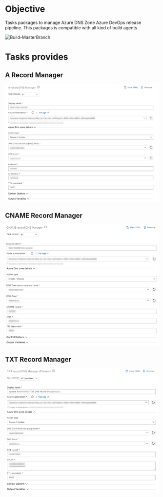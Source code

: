 # Objective

Tasks packages to manage Azure DNS Zone Azure DevOps release pipeline.
This packages is compatible with all kind of build agents

![Build-MasterBranch](https://dev.azure.com/experta/Community/_apis/build/status/expertasolutions.AzureDNSZoneExtensions?branchName=master)

# Tasks provides

## A Record Manager
![ARecord_Task_inputs](_img/ARecord_v6.png)

## CNAME Record Manager
![CNAMERecord_Task_inputs](_img/cnameRecord_v6.png)

## TXT Record Manager
![CNAMERecord_Task_inputs](_img/txtRecord_v6_preview.png)